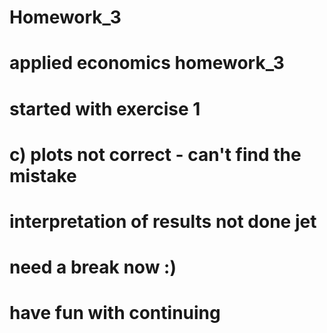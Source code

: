 # Homework_3

# applied economics homework_3
# started with exercise 1
# c) plots not correct - can't find the mistake
# interpretation of results not done jet
# need a break now :)
# have fun with continuing
